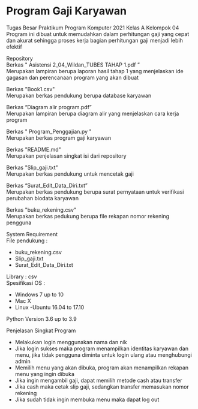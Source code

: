 # Program Gaji Karyawan

Tugas Besar Praktikum Program Komputer 2021 Kelas A
Kelompok 04
Program ini dibuat untuk memudahkan dalam perhitungan gaji yang cepat dan akurat sehingga proses kerja bagian perhitungan gaji menjadi lebih efektif

Repository\
Berkas " Asistensi 2_04_Wildan_TUBES TAHAP 1.pdf ”\
Merupakan lampiran berupa laporan hasil tahap 1 yang menjelaskan ide gagasan dan perencanaan program yang akan dibuat 

Berkas "Book1.csv"\
Merupakan berkas pendukung  berupa database karyawan

Berkas “Diagram alir program.pdf”\
Merupakan lampiran berupa diagram alir yang menjelaskan cara kerja program

Berkas " Program_Penggajian.py "\
Merupakan berkas program gaji karyawan

Berkas "README.md"\
Merupakan penjelasan singkat isi dari repository 

Berkas "Slip_gaji.txt"\
Merupakan berkas pendukung untuk mencetak gaji

Berkas “Surat_Edit_Data_Diri.txt”\
Merupakan berkas pendukung berupa surat pernyataan untuk verifikasi perubahan biodata karyawan

Berkas "buku_rekening.csv"\
Merupakan berkas pedukung berupa file rekapan nomor rekening pengguna 

System Requirement\
File pendukung :
- buku_rekening.csv
- Slip_gaji.txt
- Surat_Edit_Data_Diri.txt

Library : csv\
Spesifikasi OS :
- Windows 7 up to 10
- Mac X
- Linux -Ubuntu 16.04 to 17.10

Python Version 3.6 up to 3.9

Penjelasan Singkat Program
- Melakukan login menggunakan nama dan nik
- Jika login sukses maka program menampilkan identitas karyawan dan menu, jika tidak pengguna diminta untuk login ulang atau menghubungi admin
- Memilih menu yang akan dibuka, program akan menampilkan rekapan menu yang ingin dibuka
- Jika ingin mengambil gaji, dapat memilih metode cash atau transfer
- Jika cash maka cetak slip gaji, sedangkan transfer memasukan nomor rekening
- Jika sudah tidak ingin membuka menu maka dapat log out
